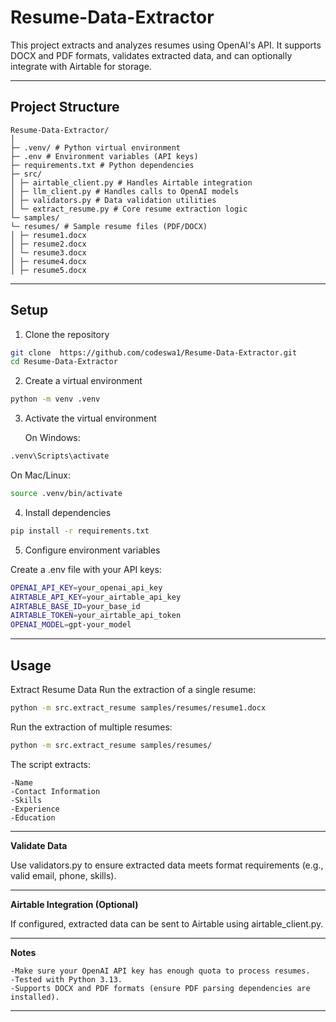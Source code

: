 # Resume-Data-Extractor

This project extracts and analyzes resumes using OpenAI's API. It supports DOCX and PDF formats, validates extracted data, and can optionally integrate with Airtable for storage.

---

## Project Structure
```
Resume-Data-Extractor/
│
├─ .venv/ # Python virtual environment
├─ .env # Environment variables (API keys)
├─ requirements.txt # Python dependencies
├─ src/
│ ├─ airtable_client.py # Handles Airtable integration
│ ├─ llm_client.py # Handles calls to OpenAI models
│ ├─ validators.py # Data validation utilities
│ └─ extract_resume.py # Core resume extraction logic
└─ samples/
└─ resumes/ # Sample resume files (PDF/DOCX)
│ ├─ resume1.docx
│ ├─ resume2.docx
│ └─ resume3.docx
│ ├─ resume4.docx
│ ├─ resume5.docx
```

---

## Setup

1. Clone the repository

```bash
git clone  https://github.com/codeswa1/Resume-Data-Extractor.git
cd Resume-Data-Extractor
```

2. Create a virtual environment
   
```bash
python -m venv .venv
```

3. Activate the virtual environment
   
   On Windows:

```bash
.venv\Scripts\activate
```

   On Mac/Linux:

```bash
source .venv/bin/activate
```

4. Install dependencies
   
```bash
pip install -r requirements.txt
```

5. Configure environment variables
   
Create a .env file with your API keys:

```bash
OPENAI_API_KEY=your_openai_api_key
AIRTABLE_API_KEY=your_airtable_api_key  
AIRTABLE_BASE_ID=your_base_id  
AIRTABLE_TOKEN=your_airtable_api_token
OPENAI_MODEL=gpt-your_model
```

---

## Usage
Extract Resume Data
Run the extraction of a single resume:

```bash
python -m src.extract_resume samples/resumes/resume1.docx
```

Run the extraction of multiple resumes:

```bash
python -m src.extract_resume samples/resumes/
```


The script extracts:
```
-Name
-Contact Information
-Skills
-Experience
-Education
```


---


**Validate Data**

Use validators.py to ensure extracted data meets format requirements (e.g., valid email, phone, skills).


---


**Airtable Integration (Optional)**

If configured, extracted data can be sent to Airtable using airtable_client.py.


---


**Notes**

```
-Make sure your OpenAI API key has enough quota to process resumes.
-Tested with Python 3.13.
-Supports DOCX and PDF formats (ensure PDF parsing dependencies are installed).
```

---
